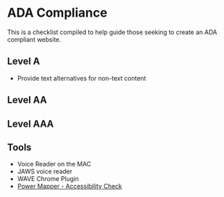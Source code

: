 # ADA Compliance
This is a checklist compiled to help guide those seeking to create an ADA compliant website.

## Level A
- Provide text alternatives for non-text content

## Level AA

## Level AAA

## Tools
- Voice Reader on the MAC
- JAWS voice reader
- WAVE Chrome Plugin
- [Power Mapper - Accessibility Check](https://www.powermapper.com/products/sortsite/checks/accessibility-checks/)
